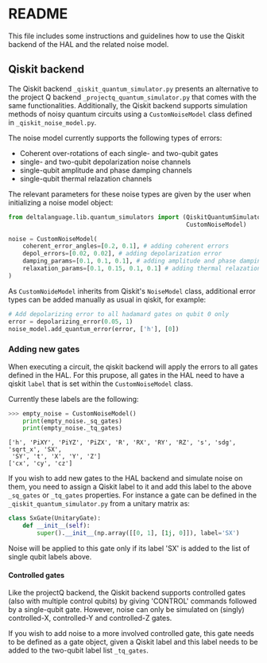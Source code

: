 # README

This file includes some instructions and guidelines how to use the Qiskit 
backend of the HAL and the related noise model. 

## Qiskit backend

The Qiskit backend `_qiskit_quantum_simulator.py` presents an alternative 
to the project Q backend `_projectq_quantum_simulator.py` that comes with the 
same functionalities. Additionally, the Qiskit backend supports simulation 
methods of noisy quantum circuits using a `CustomNoiseModel` class defined in
 `_qiskit_noise_model.py`.

The noise model currently supports the following types of errors: 

- Coherent over-rotations of each single- and two-qubit gates
- single- and two-qubit depolarization noise channels
- single-qubit amplitude and phase damping channels
- single-qubit thermal relazation channels

The relevant parameters for these noise types are given by the user when 
initializing a noise model object:
 
```python
from deltalanguage.lib.quantum_simulators import (QiskitQuantumSimulator,
                                                  CustomNoiseModel)

noise = CustomNoiseModel(
    coherent_error_angles=[0.2, 0.1], # adding coherent errors
    depol_errors=[0.02, 0.02], # adding depolarization error
    damping_params=[0.1, 0.1, 0.1], # adding amplitude and phase damping
    relaxation_params=[0.1, 0.15, 0.1, 0.1] # adding thermal relazation
)
```
As `CustomNoideModel` inherits from Qiskit's `NoiseModel` class, additional 
error types can be added manually as usual in qiskit, for example:

```python
# Add depolarizing error to all hadamard gates on qubit 0 only
error = depolarizing_error(0.05, 1)
noise_model.add_quantum_error(error, ['h'], [0])
```

### Adding new gates

When executing a circuit, the qiskit backend will apply the errors to all gates 
defined in the HAL. For this prupose, all gates in the HAL need to have a qiskit
 `label` that is set within the `CustomNoiseModel` class.

Currently these labels are the following: 

```python
>>> empty_noise = CustomNoiseModel()
    print(empty_noise._sq_gates)
    print(empty_noise._tq_gates)
```
```
['h', 'PiXY', 'PiYZ', 'PiZX', 'R', 'RX', 'RY', 'RZ', 's', 'sdg', 'sqrt_x', 'SX',
 'SY', 't', 'X', 'Y', 'Z']
['cx', 'cy', 'cz']
```

If you wish to add new gates to the HAL backend and simulate noise on them, you 
need to assign a Qiskit label to it and add this label to the above `_sq_gates` 
or `_tq_gates` properties. For instance a gate can be defined in the 
`_qiskit_quantum_simulator.py` from a unitary matrix as:

```python
class SxGate(UnitaryGate):
    def __init__(self):
        super().__init__(np.array([[0, 1], [1j, 0]]), label='SX')
```
Noise will be applied to this gate only if its label 'SX' is added to the list 
of single qubit labels above. 

#### Controlled gates

Like the projectQ backend, the Qiskit backend supports controlled gates 
(also with multiple control qubits) by giving 'CONTROL' commands followed by a 
single-qubit gate. However, noise can only be simulated on (singly) 
controlled-X, controlled-Y and controlled-Z gates.

If you wish to add noise to a more involved controlled gate, this gate needs to
 be defined as a gate object, given a Qiskit label and this label needs to be 
 added to the two-qubit label list `_tq_gates`.